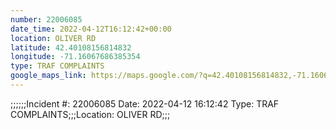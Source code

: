 ```yaml
---
number: 22006085
date_time: 2022-04-12T16:12:42+00:00
location: OLIVER RD
latitude: 42.40108156814832
longitude: -71.16067686385354
type: TRAF COMPLAINTS
google_maps_link: https://maps.google.com/?q=42.40108156814832,-71.16067686385354
---
```


;;;;;;Incident #: 22006085   Date: 2022-04-12 16:12:42    Type: TRAF COMPLAINTS;;;Location: OLIVER RD;;;
